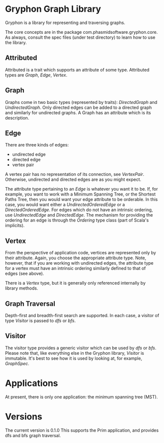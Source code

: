Gryphon Graph Library
=====================
Gryphon is a library for representing and traversing graphs.

The core concepts are in the package com.phasmidsoftware.gryphon.core.
As always, consult the spec files (under test directory) to learn how to use the library.

Attributed
----------
Attributed is a trait which supports an attribute of some type.
Attributed types are _Graph_, _Edge_, _Vertex_.

Graph
-----
Graphs come in two basic types (represented by traits): _DirectedGraph_ and _UndirectedGraph_.
Only directed edges can be added to a directed graph and similarly for undirected graphs.
A Graph has an attribute which is its description.

Edge
----
There are three kinds of edges:

  * undirected edge
  * directed edge
  * vertex pair

A vertex pair has no representation of its connection, see _VertexPair_.
Otherwise, undirected and directed edges are as you might expect.

The attribute type pertaining to an _Edge_ is whatever you want it to be.
If, for example, you want to work with a Minimum Spanning Tree, or the Shortest Paths Tree,
then you would want your edge attribute to be orderable.
In this case, you would want either a _UndirectedOrderedEdge_ or a _DirectedOrderedEdge_.
For edges which do not have an intrinsic ordering, use _UndirectedEdge_ and _DirectedEdge_.
The mechanism for providing the ordering for an edge is through the _Ordering_ type class (part of Scala's implicits).

Vertex
------
From the perspective of application code, vertices are represented only by their attribute.
Again, you choose the appropriate attribute type.
Note, however, that if you are working with undirected edges,
the attribute type for a vertex must have an intrinsic ordering similarly defined to that of edges (see above).

There is a _Vertex_ type, but it is generally only referenced internally by library methods.

Graph Traversal
---------------
Depth-first and breadth-first search are supported.
In each case, a visitor of type _Visitor_ is passed to _dfs_ or _bfs_.

Visitor
-------
The visitor type provides a generic visitor which can be used by _dfs_ or _bfs_.
Please note that, like everything else in the Gryphon library, _Visitor_ is immutable.
It's best to see how it is used by looking at, for example, _GraphSpec_.

Applications
============
At present, there is only one application: the minimum spanning tree (MST).

Versions
========
The current version is 0.1.0
This supports the Prim application, and provides dfs and bfs graph traversal.